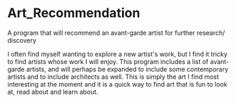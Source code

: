 # Art_Recommendation
A program that will recommend an avant-garde artist for further research/ discovery

I often find myself wanting to explore a new artist's work, but I find it tricky to find artists whose work I will enjoy. This program includes a list of avant-garde artists,
and will perhaps be expanded to include some contemporary artists and to include architects as well. This is simply the art I find most interesting at the moment and it is 
a quick way to find art that is fun to look at, read about and learn about. 
